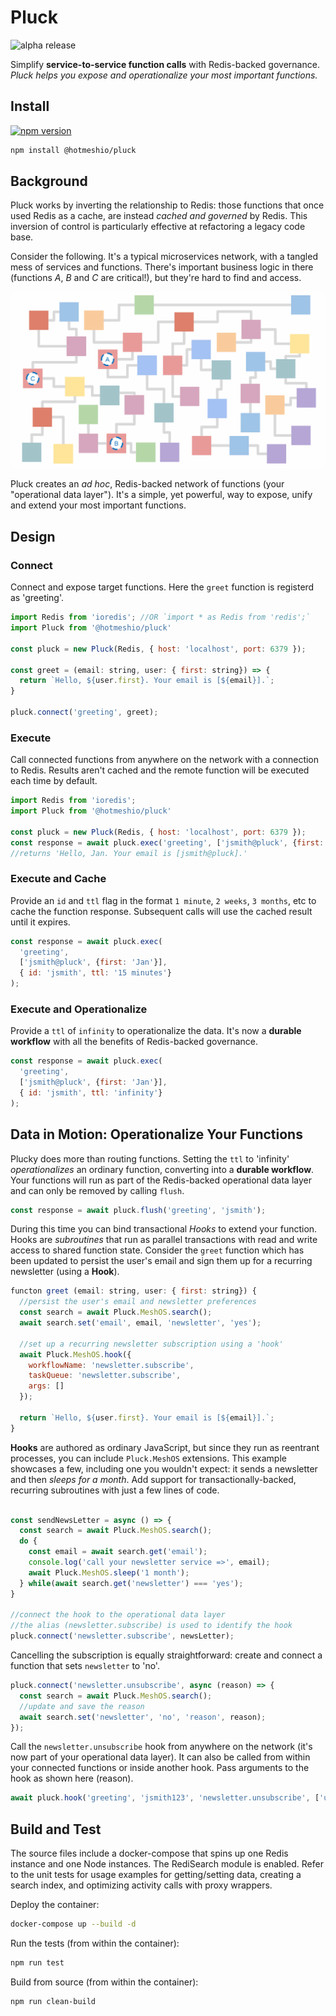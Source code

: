 # Pluck
![alpha release](https://img.shields.io/badge/release-alpha-yellow)

Simplify **service-to-service function calls** with Redis-backed governance. *Pluck helps you expose and operationalize your most important functions.*


## Install
[![npm version](https://badge.fury.io/js/%40hotmeshio%2Fpluck.svg)](https://badge.fury.io/js/%40hotmeshio%2Fpluck)

```sh
npm install @hotmeshio/pluck
```

## Background
Pluck works by inverting the relationship to Redis: those functions that once used Redis as a cache, are instead *cached and governed* by Redis. This inversion of control is particularly effective at refactoring a legacy code base.

Consider the following. It's a typical microservices network, with a tangled mess of services and functions. There's important business logic in there (functions *A*, *B* and *C* are critical!), but they're hard to find and access.

<img src="./img/operational_data_layer.gif" alt="A Tangled Microservices Network with 3 functions buried within" style="max-width:100%;width:600px;">

Pluck creates an *ad hoc*, Redis-backed network of functions (your "operational data layer"). It's a simple, yet powerful, way to expose, unify and extend your most important functions.

## Design
### Connect
Connect and expose target functions. Here the `greet` function is registerd as 'greeting'.

```javascript
import Redis from 'ioredis'; //OR `import * as Redis from 'redis';`
import Pluck from '@hotmeshio/pluck'

const pluck = new Pluck(Redis, { host: 'localhost', port: 6379 });

const greet = (email: string, user: { first: string}) => {
  return `Hello, ${user.first}. Your email is [${email}].`;
}

pluck.connect('greeting', greet);
```

### Execute
Call connected functions from anywhere on the network with a connection to Redis. Results aren't cached and the remote function will be executed each time by default.

```javascript
import Redis from 'ioredis';
import Pluck from '@hotmeshio/pluck'

const pluck = new Pluck(Redis, { host: 'localhost', port: 6379 });
const response = await pluck.exec('greeting', ['jsmith@pluck', {first: 'Jan'}]);
//returns 'Hello, Jan. Your email is [jsmith@pluck].'
```

### Execute and Cache
Provide an `id` and `ttl` flag in the format `1 minute`, `2 weeks`, `3 months`, etc to cache the function response. Subsequent calls will use the cached result until it expires.

```javascript
const response = await pluck.exec(
  'greeting',
  ['jsmith@pluck', {first: 'Jan'}],
  { id: 'jsmith', ttl: '15 minutes'}
);
```

### Execute and Operationalize
Provide a `ttl` of `infinity` to operationalize the data. It's now a **durable workflow** with all the benefits of Redis-backed governance.

```javascript
const response = await pluck.exec(
  'greeting',
  ['jsmith@pluck', {first: 'Jan'}],
  { id: 'jsmith', ttl: 'infinity'}
);
```

## Data in Motion: Operationalize Your Functions
Plucky does more than routing functions. Setting the `ttl` to 'infinity' *operationalizes* an ordinary function, converting into a **durable workflow**.  Your functions will run as part of the Redis-backed operational data layer and can only be removed by calling `flush`.

```javascript
const response = await pluck.flush('greeting', 'jsmith');
```

During this time you can bind transactional *Hooks* to extend your function. Hooks are *subroutines* that run as parallel transactions with read and write access to shared function state. Consider the `greet` function which has been updated to persist the user's email and sign them up for a recurring newsletter (using a **Hook**).

```javascript
functon greet (email: string, user: { first: string}) {
  //persist the user's email and newsletter preferences
  const search = await Pluck.MeshOS.search();
  await search.set('email', email, 'newsletter', 'yes');

  //set up a recurring newsletter subscription using a 'hook'
  await Pluck.MeshOS.hook({
    workflowName: 'newsletter.subscribe',
    taskQueue: 'newsletter.subscribe',
    args: []
  });

  return `Hello, ${user.first}. Your email is [${email}].`;
}
```

**Hooks** are authored as ordinary JavaScript, but since they run as reentrant processes, you can include `Pluck.MeshOS` extensions. This example showcases a few, including one you wouldn't expect: it sends a newsletter and then *sleeps for a month*. Add support for transactionally-backed, recurring subroutines with just a few lines of code.

```javascript

const sendNewsLetter = async () => {
  const search = await Pluck.MeshOS.search();
  do {
    const email = await search.get('email');
    console.log('call your newsletter service =>', email);
    await Pluck.MeshOS.sleep('1 month');
  } while(await search.get('newsletter') === 'yes');
}

//connect the hook to the operational data layer
//the alias (newsletter.subscribe) is used to identify the hook
pluck.connect('newsletter.subscribe', newsLetter);
```

Cancelling the subscription is equally straightforward: create and connect a function that sets `newsletter` to 'no'.

```javascript
pluck.connect('newsletter.unsubscribe', async (reason) => {
  const search = await Pluck.MeshOS.search();
  //update and save the reason
  await search.set('newsletter', 'no', 'reason', reason);
});
```

Call the `newsletter.unsubscribe` hook from anywhere on the network (it's now part of your operational data layer). It can also be called from within your connected functions or inside another hook. Pass arguments to the hook as shown here (reason).


```javascript
await pluck.hook('greeting', 'jsmith123', 'newsletter.unsubscribe', ['user-requested-reason']);
```

## Build and Test
The source files include a docker-compose that spins up one Redis instance and one Node instances. The RediSearch module is enabled. Refer to the unit tests for usage examples for getting/setting data, creating a search index, and optimizing activity calls with proxy wrappers.

Deploy the container:

```bash
docker-compose up --build -d
```

Run the tests (from within the container):

```bash
npm run test
```

Build from source (from within the container):

```bash
npm run clean-build
```
